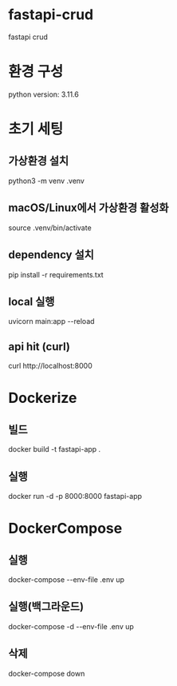 # fastapi-crud
fastapi crud
# 환경 구성
python version: 3.11.6

# 초기 세팅 

## 가상환경 설치
python3 -m venv .venv

## macOS/Linux에서 가상환경 활성화
source .venv/bin/activate

## dependency 설치
pip install -r requirements.txt

## local 실행
uvicorn main:app --reload

## api hit (curl)
curl http://localhost:8000

# Dockerize

## 빌드
docker build -t fastapi-app .

## 실행
docker run -d -p 8000:8000 fastapi-app

# DockerCompose

## 실행
docker-compose --env-file .env up

## 실행(백그라운드)
docker-compose -d --env-file .env up

## 삭제
docker-compose down